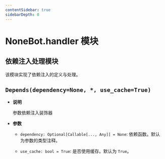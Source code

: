 ```yaml
---
contentSidebar: true
sidebarDepth: 0
---
```


# NoneBot.handler 模块

## 依赖注入处理模块

该模块实现了依赖注入的定义与处理。


## `Depends(dependency=None, *, use_cache=True)`


* **说明**

    参数依赖注入装饰器



* **参数**

    
    * `dependency: Optional[Callable[..., Any]] = None`: 依赖函数。默认为参数的类型注释。


    * `use_cache: bool = True`: 是否使用缓存。默认为 `True`。
